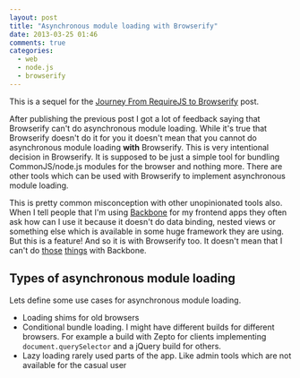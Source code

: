 ```yaml
---
layout: post
title: "Asynchronous module loading with Browserify"
date: 2013-03-25 01:46
comments: true
categories:
  - web
  - node.js
  - browserify
---
```


This is a sequel for the [Journey From RequireJS to Browserify][] post.

After publishing the previous post I got a lot of feedback saying that
Browserify can't do asynchronous module loading. While it's true that
Browserify doesn't do it for you it doesn't mean that you cannot do
asynchronous module loading **with** Browserify. This is very intentional
decision in Browserify. It is supposed to be just a simple tool for bundling
CommonJS/node.js modules for the browser and nothing more. There are other
tools which can be used with Browserify to implement asynchronous module
loading.


<!-- more -->

This is pretty common misconception with other unopinionated tools also. When I
tell people that I'm using [Backbone][] for my frontend apps they often ask how
can I use it because it doesn't do data binding, nested views or something else
which is available in some huge framework they are using. But this is a
feature! And so it is with Browserify too. It doesn't mean that I can't do
[those][rivetsjs] [things][viewmaster] with Backbone.

## Types of asynchronous module loading

Lets define some use cases for asynchronous module loading.

  - Loading shims for old browsers
  - Conditional bundle loading. I might have different builds for different
    browsers. For example a build with Zepto for clients implementing
    `document.querySelector` and a jQuery build for others.
  - Lazy loading rarely used parts of the app. Like admin tools which are not
    available for the casual user




[Journey From RequireJS to Browserify]: http://esa-matti.suuronen.org/blog/2013/03/22/journey-from-requirejs-to-browserify/
[Backbone]: http://backbonejs.org/
[rivetsjs]: http://rivetsjs.com/
[viewmaster]: http://epeli.github.com/backbone.viewmaster/
